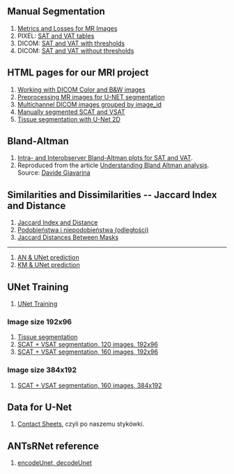 ## Manual Segmentation

1. [Metrics and Losses for MR Images](https://ventri2020.github.io/pages/10-Metrics.html)
1. PIXEL: [SAT and VAT tables](https://ventri2020.github.io/pages/20-SAT_VAT_Tables.html)
1. DICOM: [SAT and VAT with thresholds](https://ventri2020.github.io/pages/21-SAT_VAT_VOXEL_THRESHOLD_Tables.html)
1. DICOM: [SAT and VAT without thresholds](https://ventri2020.github.io/pages/22-SAT_VAT_VOXEL_Tables.html)


## HTML pages for our MRI project

1. [Working with DICOM Color and B&W images](https://ventri2020.github.io/pages/5_nifti_info.html)
1. [Preprocessing MR images for U-NET segmentation](https://ventri2020.github.io/pages/preprocessing-dicoms.html)
1. [Multichannel DICOM images grouped by image_id](https://ventri2020.github.io/pages/11_dicom_info.html)
1. [Manually segmented SCAT and VSAT](https://ventri2020.github.io/pages/11_manual_segmentation.html)
1. [Tissue segmentation with U-Net 2D](https://ventri2020.github.io/pages/11_tissue_segmentation.html)


## Bland-Altman

1. [Intra- and Interobserver Bland-Altman plots for SAT and VAT](https://ventri2020.github.io/pages/bland_altman_sat_and_vat.html).
1. Reproduced from the article
  [Understanding Bland Altman analysis](https://ventri2020.github.io/pages/bland_altman.html).<br>
  Source: [Davide Giavarina](https://www.ncbi.nlm.nih.gov/pmc/articles/PMC4470095/)


## Similarities and Dissimilarities -- Jaccard Index and Distance

1. [Jaccard Index and Distance](https://ventri2020.github.io/pages/similarities_and_dissimilarities.html)
1. [Podobieństwa i niepodobieństwa (odległości)](https://ventri2020.github.io/pages/similarities_and_dissimilarities_v0.html)
1. [Jaccard Distances Between Masks](https://ventri2020.github.io/pages/jaccard_distance_tables.html)

----

1. [AN & UNet prediction](https://ventri2020.github.io/pages/jaccard_distance-an_ud.html)
1. [KM & UNet prediction](https://ventri2020.github.io/pages/jaccard_distance-an_ud.html)


## UNet Training

1. [UNet Training](https://ventri2020.github.io/pages/unet_training.html)


### Image size 192x96

1. [Tissue segmentation](https://ventri2020.github.io/pages/192x96x1-tissue.html)
1. [SCAT + VSAT segmentation, 120 images, 192x96](https://ventri2020.github.io/pages/192x96x1-fat-Unet-120i.html)
1. [SCAT + VSAT segmentation, 160 images, 192x96](https://ventri2020.github.io/pages/192x96x1-fat-Unet-160i.html)


### Image size 384x192

1. [SCAT + VSAT segmentation, 160 images, 384x192](https://ventri2020.github.io/pages/384x192-fat-151i.html)


## Data for U-Net

1. [Contact Sheets](https://ventri2020.github.io/pages/20-contact_sheet.html), czyli
po naszemu stykówki.


## ANTsRNet reference

1. [encodeUnet, decodeUnet](https://ventri2020.github.io/pages/ANTsRNet_reference.html)

<!--
1. [Voxelwise segmentation with U-Net 2-D](https://ventri2020.github.io/pages/voxelwise_segmentation_U-Net_2-D.html)
-->
